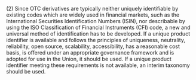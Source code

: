 (2) Since OTC derivatives are typically neither uniquely identifiable by existing codes which are widely used in financial markets, such as the International Securities Identification Numbers (ISIN), nor describable by using the ISO Classification of Financial Instruments (CFI) code, a new and universal method of identification has to be developed. If a unique product identifier is available and follows the principles of uniqueness, neutrality, reliability, open source, scalability, accessibility, has a reasonable cost basis, is offered under an appropriate governance framework and is adopted for use in the Union, it should be used. If a unique product identifier meeting these requirements is not available, an interim taxonomy should be used.